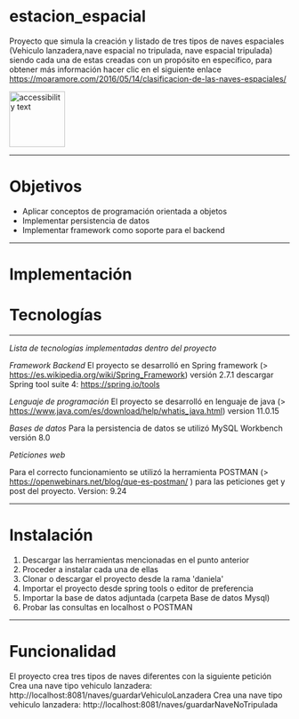 
# estacion_espacial

Proyecto que simula la creación y listado de tres tipos de naves espaciales (Vehiculo lanzadera,nave espacial no tripulada, nave espacial tripulada)
siendo cada una de estas creadas con un propósito en específico, para obtener más información hacer clic en el siguiente enlace 
https://moaramore.com/2016/05/14/clasificacion-de-las-naves-espaciales/


<img src="https://publicdomainvectors.org/photos/Rocket11.png" width="100" alt="accessibility text">

************************************************************
# Objetivos

* Aplicar conceptos de programación orientada a objetos
* Implementar persistencia de datos
* Implementar framework como soporte para el backend 

************************************************************
# Implementación

# Tecnologías
************************************************************
*Lista de tecnologías implementadas dentro del proyecto*

 *Framework Backend*
El proyecto se desarrolló en Spring framework (> https://es.wikipedia.org/wiki/Spring_Framework) versión 2.7.1 descargar Spring tool suite 4: https://spring.io/tools

 *Lenguaje de programación*
El proyecto se desarrolló en lenguaje de java (> https://www.java.com/es/download/help/whatis_java.html)  version 11.0.15

*Bases de datos*
Para la persistencia de datos se utilizó MySQL Workbench versión 8.0

*Peticiones web*

Para el correcto funcionamiento se utilizó la herramienta POSTMAN (> https://openwebinars.net/blog/que-es-postman/ ) para las peticiones get y post del proyecto. Version: 9.24


************************************************************
# Instalación

1. Descargar las herramientas mencionadas en el punto anterior
2. Proceder a instalar cada una de ellas
3. Clonar o descargar el proyecto desde la rama 'daniela'
4. Importar el proyecto desde spring tools o editor de preferencia
5. Importar la base de datos adjuntada (carpeta Base de datos Mysql) 
6. Probar las consultas en localhost o POSTMAN

***************************************************************

# Funcionalidad

El proyecto crea tres tipos de naves diferentes con la siguiente petición 
Crea una nave tipo vehiculo lanzadera: http://localhost:8081/naves/guardarVehiculoLanzadera 
Crea una nave tipo vehiculo lanzadera: http://localhost:8081/naves/guardarNaveNoTripulada 





